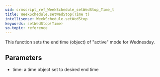 ```yaml
---
uid: crmscript_ref_WeekSchedule_setWedStop_Time_t
title: WeekSchedule.setWedStop(Time t)
intellisense: WeekSchedule.setWedStop
keywords: setWedStop(Time)
so.topic: reference
---
```



This function sets the end time (object) of "active" mode for Wednesday.




## Parameters


 - time: a time object set to desired end time


